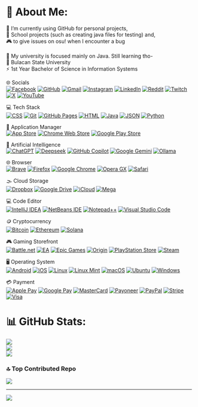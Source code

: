 # 💫 About Me:
🔭 I’m currently using GitHub for personal projects, <br>🎒 School projects (such as creating java files for testing) and,<br>🎮 to give issues on osu! when I encounter a bug<br><br>🌱 My university is focused mainly on Java. Still learning tho-<br>🏫 Bulacan State University<br>⚡ 1st Year Bachelor of Science in Information Systems


🌐 Socials<br>
[![Facebook](https://img.shields.io/badge/Facebook-%231877F2.svg?logo=Facebook&logoColor=white)](https://www.facebook.com/giyu.gg) [![GitHub](https://img.shields.io/badge/GitHub-%23121011.svg?logo=github&logoColor=white)](https://github.com/giyugg) [![Gmail](https://img.shields.io/badge/Gmail-D14836?logo=gmail&logoColor=white)](mailto:business.kyleacuna@gmail.com) [![Instagram](https://img.shields.io/badge/Instagram-%23E4405F.svg?logo=Instagram&logoColor=white)](https://www.instagram.com/giyugg_) [![LinkedIn](https://custom-icon-badges.demolab.com/badge/LinkedIn-0A66C2?logo=linkedin-white&logoColor=fff)](https://www.linkedin.com/in/kyle-acuna-164b92280) [![Reddit](https://img.shields.io/badge/Reddit-FF4500?logo=reddit&logoColor=white)](https://www.reddit.com/user/Kylxx_) [![Twitch](https://img.shields.io/badge/Twitch-%239146FF.svg?logo=Twitch&logoColor=white)](https://twitch.tv/giyugg_) [![X](https://img.shields.io/badge/X-black.svg?logo=X&logoColor=white)](https://x.com/GiyuGG_) [![YouTube](https://img.shields.io/badge/YouTube-%23FF0000.svg?logo=YouTube&logoColor=white)](https://www.youtube.com/@giyugg_vrnt)

💻 Tech Stack<br>
[![CSS](https://img.shields.io/badge/CSS-639?logo=css&logoColor=fff)](#) [![Git](https://img.shields.io/badge/Git-F05032?logo=git&logoColor=fff)](#) [![GitHub Pages](https://img.shields.io/badge/GitHub%20Pages-121013?logo=github&logoColor=white)](#) [![HTML](https://img.shields.io/badge/HTML-%23E34F26.svg?logo=html5&logoColor=white)](#) [![Java](https://img.shields.io/badge/Java-%23ED8B00.svg?logo=openjdk&logoColor=white)](#) [![JSON](https://img.shields.io/badge/JSON-000?logo=json&logoColor=fff)](#) [![Python](https://img.shields.io/badge/Python-3776AB?logo=python&logoColor=fff)](#)

🛒 Application Manager<br>
[![App Store](https://img.shields.io/badge/App_Store-0D96F6?logo=app-store&logoColor=white)](#) [![Chrome Web Store](https://img.shields.io/badge/Chrome_Web_Store-4285F4?logo=chromewebstore&logoColor=white)](#) [![Google Play Store](https://img.shields.io/badge/Google_Play-414141?logo=google-play&logoColor=white)](#)

🤖 Artificial Intelligence<br>
[![ChatGPT](https://img.shields.io/badge/ChatGPT-74aa9c?logo=openai&logoColor=white)](#) [![Deepseek](https://custom-icon-badges.demolab.com/badge/Deepseek-4D6BFF?logo=deepseek&logoColor=fff)](#) [![GitHub Copilot](https://img.shields.io/badge/GitHub%20Copilot-000?logo=githubcopilot&logoColor=fff)](#) [![Google Gemini](https://img.shields.io/badge/Google%20Gemini-886FBF?logo=googlegemini&logoColor=fff)](#) [![Ollama](https://img.shields.io/badge/Ollama-fff?logo=ollama&logoColor=000)](#)

🌐 Browser<br>
[![Brave](https://img.shields.io/badge/Brave-FB542B?logo=Brave&logoColor=white)](#) [![Firefox](https://img.shields.io/badge/Firefox-FF7139?logo=Firefox&logoColor=white)](#) [![Google Chrome](https://img.shields.io/badge/Google%20Chrome-4285F4?logo=GoogleChrome&logoColor=white)](#) [![Opera GX](https://img.shields.io/badge/Opera%20GX-EE2950?logo=operagx&logoColor=fff)](#) [![Safari](https://img.shields.io/badge/Safari-006CFF?logo=safari&logoColor=fff)](#)

🌫️ Cloud Storage<br>
[![Dropbox](https://img.shields.io/badge/Dropbox-0061FF?logo=dropbox&logoColor=fff)](#) [![Google Drive](https://img.shields.io/badge/Google%20Drive-4285F4?logo=googledrive&logoColor=fff)](#) [![iCloud](https://img.shields.io/badge/iCloud-3693F3?logo=icloud&logoColor=fff)](#) [![Mega](https://img.shields.io/badge/Mega-%23D90007.svg?logo=mega&logoColor=white)](#)

💻 Code Editor<br>
[![IntelliJ IDEA](https://img.shields.io/badge/IntelliJIDEA-000000.svg?logo=intellij-idea&logoColor=white)](#) [![NetBeans IDE](https://img.shields.io/badge/NetBeans%20IDE-1B6AC6.svg?logo=apache-netbeans-ide&logoColor=white)](#) [![Notepad++](https://img.shields.io/badge/Notepad++-90E59A.svg?&logo=notepad%2b%2b&logoColor=black)](#) [![Visual Studio Code](https://custom-icon-badges.demolab.com/badge/Visual%20Studio%20Code-0078d7.svg?logo=vsc&logoColor=white)](#)

🪙 Cryptocurrency<br>
[![Bitcoin](https://img.shields.io/badge/Bitcoin-FF9900?logo=bitcoin&logoColor=white)](#) [![Ethereum](https://img.shields.io/badge/Ethereum-3C3C3D?logo=ethereum&logoColor=white)](#) [![Solana](https://img.shields.io/badge/Solana-9945FF?logo=solana&logoColor=fff)](#)

🎮 Gaming Storefront<br>
[![Battle.net](https://img.shields.io/badge/Battle.net-%2300AEFF.svg?logo=battle.net&logoColor=white)](#) [![EA](https://img.shields.io/badge/EA-%23000000.svg?logo=ea&logoColor=white)](#) [![Epic Games](https://img.shields.io/badge/Epic%20Games-%23313131.svg?logo=epicgames&logoColor=white)](#) [![Origin](https://img.shields.io/badge/Origin-F56C2D?logo=origin&logoColor=fff)](#) [![PlayStation Store](https://img.shields.io/badge/PlayStation%20Store-%230070D1.svg?logo=Playstation&logoColor=white)](#) [![Steam](https://img.shields.io/badge/Steam-%23000000.svg?logo=steam&logoColor=white)](#)

🖥️ Operating System<br>
[![Android](https://img.shields.io/badge/Android-3DDC84?logo=android&logoColor=white)](#) [![iOS](https://img.shields.io/badge/iOS-000000?&logo=apple&logoColor=white)](#) [![Linux](https://img.shields.io/badge/Linux-FCC624?logo=linux&logoColor=black)](#) [![Linux Mint](https://img.shields.io/badge/Linux%20Mint-87CF3E?logo=linuxmint&logoColor=fff)](#) [![macOS](https://img.shields.io/badge/macOS-000000?logo=apple&logoColor=F0F0F0)](#) [![Ubuntu](https://img.shields.io/badge/Ubuntu-E95420?logo=ubuntu&logoColor=white)](#) [![Windows](https://custom-icon-badges.demolab.com/badge/Windows-0078D6?logo=windows11&logoColor=white)](#)

💳 Payment<br>
[![Apple Pay](https://img.shields.io/badge/Apple%20Pay-000?logo=applepay&logoColor=fff)](#) [![Google Pay](https://img.shields.io/badge/Google%20Pay-4285F4?logo=googlepay&logoColor=fff)](#) [![MasterCard](https://img.shields.io/badge/MasterCard-EB001B?logo=mastercard&logoColor=fff)](#) [![Payoneer](https://img.shields.io/badge/Payoneer-FF4800?logo=payoneer&logoColor=fff)](#) [![PayPal](https://img.shields.io/badge/PayPal-003087?logo=paypal&logoColor=fff)](#) [![Stripe](https://img.shields.io/badge/Stripe-5851DD?logo=stripe&logoColor=fff)](#) [![Visa](https://img.shields.io/badge/Visa-1A1F71?logo=visa&logoColor=fff)](#) 

<!-- GITHUB STATS!!! DO NOT REMOVE AT ANY COST FFS -->
# 📊 GitHub Stats:
![](https://github-readme-stats.vercel.app/api?username=giyugg&theme=dark&hide_border=false&include_all_commits=true&count_private=false)<br/>
![](https://github-readme-streak-stats.herokuapp.com/?user=giyugg&theme=dark&hide_border=false)<br/>
![](https://github-readme-stats.vercel.app/api/top-langs/?username=giyugg&theme=dark&hide_border=false&include_all_commits=true&count_private=false&layout=compact)

### 🔝 Top Contributed Repo
![](https://github-contributor-stats.vercel.app/api?username=giyugg&limit=5&theme=dark&combine_all_yearly_contributions=true)

---
[![](https://visitcount.itsvg.in/api?id=giyugg&icon=2&color=1)](https://visitcount.itsvg.in)

<!-- Proudly created with GPRM ( https://gprm.itsvg.in ) -->

<!---
kyleacuna/kyleacuna is a ✨ special ✨ repository because its `README.md` (this file) appears on your GitHub profile.
You can click the Preview link to take a look at your changes.
--->
